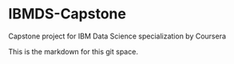 # IBMDS-Capstone
Capstone project for IBM Data Science specialization by Coursera

This is the markdown for this git space.
